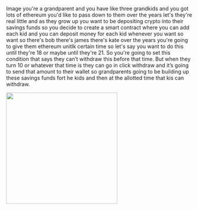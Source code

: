 Image you're a grandparent and you have like three grandkids and you got lots of ethereum you'd like to pass down to them over the years let's they're real little and as they grow up you want to be depositing crypto into their savings funds so you decide to create a smart contract where you can add each kid and you can deposit money for each kid whenever you want so want so there's bob there's james there's kate over the years you're going to give them ethereum unitlk certain time so let's say you want to do this until they're 18 or maybe until they're 21. So you're going to set this condition that says they can’t withdraw this before that time. But when they turn 10 or whatever that time is they can go in click withdraw and it’s going to send that amount to their wallet so grandparents going to be building up these savings funds fort he kids and then at the allotted time that kis can withdraw.  

<img src="/SmartContract/a/image.jpeg" width ="300">

